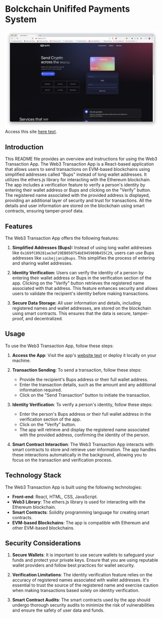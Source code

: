 # Bolckchain Unififed Payments System

![HomeScreen](https://raw.githubusercontent.com/Saibejjani/web3payments/main/client/images/sample/HomeScreen.png)
Access this site [here text](https://web3payments.netlify.app/).

## Introduction

This README file provides an overview and instructions for using the Web3 Transaction App. The Web3 Transaction App is a React-based application that allows users to send transactions on EVM-based blockchains using simplified addresses called "Bups" instead of long wallet addresses. It utilizes the ethers.js library for interacting with the Ethereum blockchain. The app includes a verification feature to verify a person's identity by entering their wallet address or Bups and clicking on the "Verify" button. The registered name associated with the provided address is displayed, providing an additional layer of security and trust for transactions. All the details and user information are stored on the blockchain using smart contracts, ensuring tamper-proof data.

## Features

The Web3 Transaction App offers the following features:

1. **Simplified Addresses (Bups):** Instead of using long wallet addresses like `0x169fC09281ae3eF29EB050754bE945989B455C29`, users can use Bups addresses like `saibejjani@bups`. This simplifies the process of entering and sharing wallet addresses.

2. **Identity Verification:** Users can verify the identity of a person by entering their wallet address or Bups in the verification section of the app. Clicking on the "Verify" button retrieves the registered name associated with that address. This feature enhances security and allows users to validate the recipient's identity before making transactions.

3. **Secure Data Storage:** All user information and details, including registered names and wallet addresses, are stored on the blockchain using smart contracts. This ensures that the data is secure, tamper-proof, and decentralized.

## Usage

To use the Web3 Transaction App, follow these steps:

1. **Access the App**: Visit the app's [website text](https://web3payments.netlify.app/)
 or deploy it locally on your machine.

2. **Transaction Sending**: To send a transaction, follow these steps:
   - Provide the recipient's Bups address or their full wallet address.
   - Enter the transaction details, such as the amount and any additional information required.
   - Click on the "Send Transaction" button to initiate the transaction.

3. **Identity Verification**: To verify a person's identity, follow these steps:
   - Enter the person's Bups address or their full wallet address in the verification section of the app.
   - Click on the "Verify" button.
   - The app will retrieve and display the registered name associated with the provided address, confirming the identity of the person.

4. **Smart Contract Interaction**: The Web3 Transaction App interacts with smart contracts to store and retrieve user information. The app handles these interactions automatically in the background, allowing you to focus on the transaction and verification process.

## Technology Stack

The Web3 Transaction App is built using the following technologies:

- **Front-end**: React, HTML, CSS, JavaScript.
- **Web3 Library**: The ethers.js library is used for interacting with the Ethereum blockchain.
- **Smart Contracts**: Solidity programming language for creating smart contracts.
- **EVM-based Blockchains**: The app is compatible with Ethereum and other EVM-based blockchains.

## Security Considerations

1. **Secure Wallets**: It is important to use secure wallets to safeguard your funds and protect your private keys. Ensure that you are using reputable wallet providers and follow best practices for wallet security.

2. **Verification Limitations**: The identity verification feature relies on the accuracy of registered names associated with wallet addresses. It's essential to trust the source of the registered name and exercise caution when making transactions based solely on identity verification.

3. **Smart Contract Audits**: The smart contracts used by the app should undergo thorough security audits to minimize the risk of vulnerabilities and ensure the safety of user data and funds.

